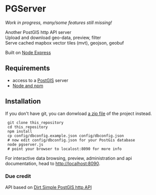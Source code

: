 # PGServer
*Work in progress, many/some features still missing!*

Another PostGIS http API server  
Upload and download geo-data, preview, filter  
Serve cached mapbox vector tiles (mvt), geojson, geobuf

Built on [Node Express](https://expressjs.com/)

## Requirements
* access to a [PostGIS](https://postgis.net) server
* [Node and npm](https://nodejs.org/en/download/)

## Installation
If you don't have git, you can donwload [a zip file](https://github.com/anneb/pgserver/archive/master.zip) of the project instead.

     git clone this_repository
     cd this_repository
     npm install
     cp config/dbconfig.example.json config/dbconfig.json
     # now edit config/dbconfig.json for your PostGis database
     node pgserver.js
     # point your browser to localost:8090 for more info

For interactive data browsing, preview, administration and api documentation, head to [http://localhost:8090](http://localhost:8090).

### Due credit
API based on [Dirt Simple PostGIS http API](https://github.com/tobinbradley/dirt-simple-postgis-http-api)
